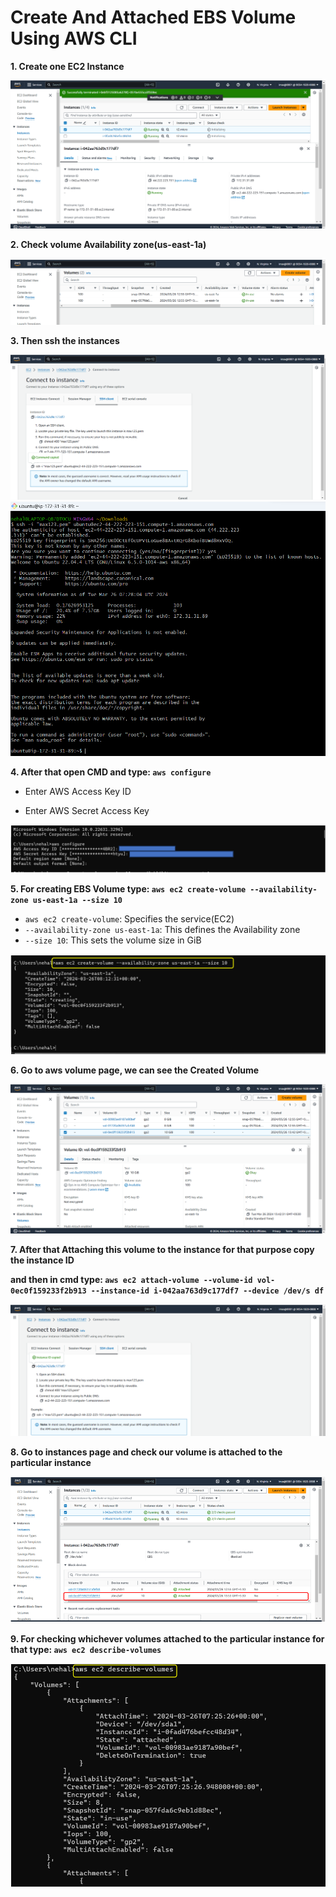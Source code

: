# Create And Attached EBS Volume Using AWS CLI

**1. Create one EC2 Instance**

![Image](./Images/EBS-AWS-CLI/1.png)

**2. Check volume Availability zone(us-east-1a)**

![Image](./Images/EBS-AWS-CLI/2.png)

**3. Then ssh the instances**

![Image](./Images/EBS-AWS-CLI/3a.png)
![Image](./Images/EBS-AWS-CLI/4.png)

**4.  After that open CMD and type: `aws configure`**

- Enter AWS Access Key ID

- Enter AWS Secret Access Key

![Image](./Images/EBS-AWS-CLI/5.png)

**5. For creating EBS Volume type: `aws ec2 create-volume --availability-zone us-east-1a --size 10`**

- `aws ec2 create-volume`: Specifies the service(EC2)
- `--availability-zone us-east-1a`: This defines the Availability zone
- `--size 10`: This sets the volume size in GiB


![Image](./Images/EBS-AWS-CLI/6.png)

**6. Go to aws volume page, we can see the Created Volume**

![Image](./Images/EBS-AWS-CLI/7.png)

**7. After that Attaching this volume to the instance for that purpose copy the instance ID**

**and then in cmd type: `aws ec2 attach-volume --volume-id vol-0ec0f159233f2b913 --instance-id i-042aa763d9c177df7 --device /dev/s
df`**

![Image](./Images/EBS-AWS-CLI/8.png)

**8. Go to instances page and check our volume is attached to the particular instance**

![Image](./Images/EBS-AWS-CLI/10.png)


**9. For checking whichever volumes attached to the particular instance for that type: `aws ec2 describe-volumes`**

![Image](./Images/EBS-AWS-CLI/9.png)
